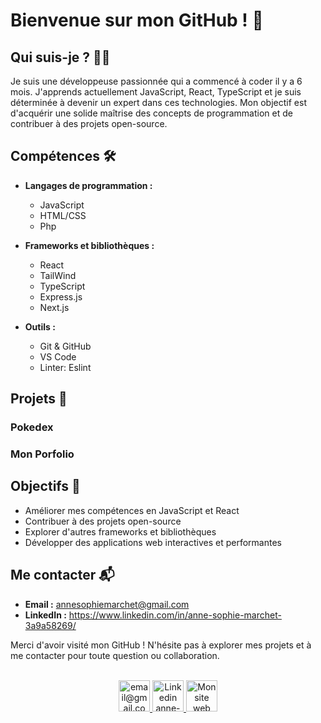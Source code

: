 # Bienvenue sur mon GitHub ! 👋

## Qui suis-je ? 🙋‍♂️

Je suis une développeuse passionnée qui a commencé à coder il y a 6 mois. J'apprends actuellement JavaScript, React, TypeScript et je suis déterminée à devenir un expert dans ces technologies. Mon objectif est d'acquérir une solide maîtrise des concepts de programmation et de contribuer à des projets open-source.

## Compétences 🛠️

- **Langages de programmation :**
  - JavaScript
  - HTML/CSS
  - Php
  

- **Frameworks et bibliothèques :**
  - React
  - TailWind
  - TypeScript
  - Express.js
  - Next.js

- **Outils :**
  - Git & GitHub
  - VS Code
  - Linter: Eslint

## Projets 🚀

### Pokedex

### Mon Porfolio

## Objectifs 🎯

- Améliorer mes compétences en JavaScript et React
- Contribuer à des projets open-source
- Explorer d'autres frameworks et bibliothèques
- Développer des applications web interactives et performantes

## Me contacter 📬

- **Email :** annesophiemarchet@gmail.com
- **LinkedIn :** https://www.linkedin.com/in/anne-sophie-marchet-3a9a58269/

Merci d'avoir visité mon GitHub ! N'hésite pas à explorer mes projets et à me contacter pour toute question ou collaboration.


<p align="center">
  <br/>
  <a href="annesophiemarchet@gmail.com">
    <img alt="email@gmail.com" height="50px" width="50px" src="https://png.pngtree.com/png-clipart/20190516/original/pngtree-email-vector-icon-png-image_4279324.jpg"/>
  </a>
    <a href="https://www.linkedin.com/in/anne-sophie-marchet-3a9a58269/">
    <img alt="Linkedin anne-sophie marchet" width="50px" src="https://upload.wikimedia.org/wikipedia/commons/thumb/c/ca/LinkedIn_logo_initials.png/600px-LinkedIn_logo_initials.png" />
  </a>
  <a href="https://portfolio-annesophie-marchet.vercel.app/">
    <img alt="Mon site web" width="50px" src="https://img.freepik.com/vecteurs-libre/grille-globe-internet-www_78370-2008.jpg?size=338&ext=jpg&ga=GA1.1.44546679.1716163200&semt=ais_user" />
  </a>


</p>


